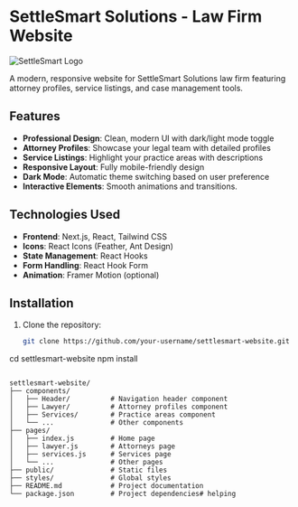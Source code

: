 # SettleSmart Solutions - Law Firm Website

![SettleSmart Logo](https://your-logo-url-here.com/logo.png)

A modern, responsive website for SettleSmart Solutions law firm featuring attorney profiles, service listings, and case management tools.

## Features

- **Professional Design**: Clean, modern UI with dark/light mode toggle
- **Attorney Profiles**: Showcase your legal team with detailed profiles
- **Service Listings**: Highlight your practice areas with descriptions
- **Responsive Layout**: Fully mobile-friendly design
- **Dark Mode**: Automatic theme switching based on user preference
- **Interactive Elements**: Smooth animations and transitions.

## Technologies Used

- **Frontend**: Next.js, React, Tailwind CSS
- **Icons**: React Icons (Feather, Ant Design)
- **State Management**: React Hooks
- **Form Handling**: React Hook Form
- **Animation**: Framer Motion (optional)

## Installation

1. Clone the repository:
   ```bash
   git clone https://github.com/your-username/settlesmart-website.git


cd settlesmart-website
npm install

```npm run dev

settlesmart-website/
├── components/
│   ├── Header/          # Navigation header component
│   ├── Lawyer/          # Attorney profiles component
│   ├── Services/        # Practice areas component
│   └── ...              # Other components
├── pages/
│   ├── index.js         # Home page
│   ├── lawyer.js        # Attorneys page
│   ├── services.js      # Services page
│   └── ...              # Other pages
├── public/              # Static files
├── styles/              # Global styles
├── README.md            # Project documentation
└── package.json         # Project dependencies#   h e l p i n g 
 
 